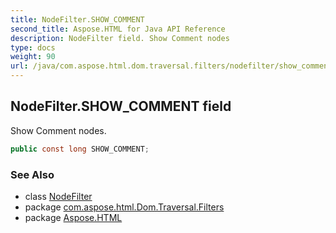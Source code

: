 ```yaml
---
title: NodeFilter.SHOW_COMMENT
second_title: Aspose.HTML for Java API Reference
description: NodeFilter field. Show Comment nodes
type: docs
weight: 90
url: /java/com.aspose.html.dom.traversal.filters/nodefilter/show_comment/
---
```

## NodeFilter.SHOW_COMMENT field

Show Comment nodes.

```java
public const long SHOW_COMMENT;
```

### See Also

* class [NodeFilter](../)
* package [com.aspose.html.Dom.Traversal.Filters](../../nodefilter/)
* package [Aspose.HTML](../../../)
